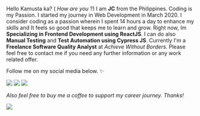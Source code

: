 Hello Kamusta ka? ( *How are you* ?) I am **JC** from the Philippines. Coding is my Passion. I started my journey in Web Development in March 2020. I consider coding as a passion wherein I spent 14 hours a day to enhance my skills and It feels so good that keeps me to learn and grow. Right now, Im **Specializing in Frontend Development using ReactJS**. I can do also **Manual Testing** and **Test Automation using Cypress JS**.  Currently I'm a **Freelance Software Quality Analyst** at *Achieve Without Borders*. Please feel free to contact me if you need any further information or any work related offer. 

Follow me on my social media below. ✨

[<img src="https://img.shields.io/badge/Facebook-1877F2?style=for-the-badge&logo=facebook&logoColor=white" />](https://www.facebook.com/jcavenue30)
[<img src="https://img.shields.io/badge/LinkedIn-0077B5?style=for-the-badge&logo=linkedin&logoColor=white" />](https://www.linkedin.com/in/jcavenue)
[<img src="https://img.shields.io/badge/Medium-12100E?style=for-the-badge&logo=medium&logoColor=white" />](https://medium.com/@nhojbernal38)

*Also feel free to buy me a coffee to support my career journey. Thanks!*

[<img src="https://img.shields.io/badge/Buy%20Me%20a%20Coffee-ffdd00?style=for-the-badge&logo=buy-me-a-coffee&logoColor=black" />](https://www.buymeacoffee.com/jcavenue)


